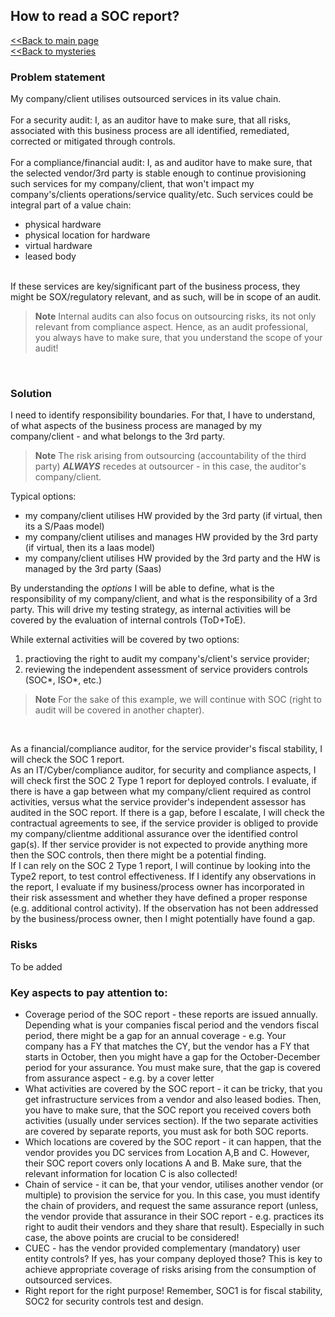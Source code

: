 ## How to read a SOC report?

[<<Back to main page](../README.md)
<br/>
[<<Back to mysteries](mystery_index.md)

### Problem statement
My company/client utilises outsourced services in its value chain.
<br/>
<br/>For a security audit: I, as an auditor have to make sure, that all risks, associated with this business process are all identified, remediated, corrected or mitigated through controls.
<br/>
<br/>For a compliance/financial audit: I, as and auditor have to make sure, that the selected vendor/3rd party is stable enough to continue provisioning such services for my company/client, that won't impact my company's/clients operations/service quality/etc.
Such services could be integral part of a value chain:
- physical hardware
- physical location for hardware
- virtual hardware
- leased body
<br/>
If these services are key/significant part of the business process, they might be SOX/regulatory relevant, and as such, will be in scope of an audit.

>**Note**
>Internal audits can also focus on outsourcing risks, its not only relevant from compliance aspect. Hence, as an audit professional, you always have to make sure, that you understand the scope of your audit!
<br/>

### Solution
I need to identify responsibility boundaries. For that, I have to understand, of what aspects of the business process are managed by my company/client - and what belongs to the 3rd party.
>**Note** 
>The risk arising from outsourcing (accountability of the third party) ***ALWAYS*** recedes at outsourcer - in this case, the auditor's company/client.

Typical options:
- my company/client utilises HW provided by the 3rd party (if virtual, then its a S/Paas model)
- my company/client utilises and manages HW provided by the 3rd party (if virtual, then its a Iaas model)
- my company/client utilises HW provided by the 3rd party and the HW is managed by the 3rd party (Saas)

By understanding the *options* I will be able to define, what is the responsibility of my company/client, and what is the responsibility of a 3rd party. This will drive my testing strategy, as internal activities will be covered by the evaluation of internal controls (ToD+ToE).

While external activities will be covered by two options:
1. practioving the right to audit my company's/client's service provider;
2. reviewing the independent assessment of service providers controls (SOC*, ISO*, etc.)
>**Note**
>For the sake of this example, we will continue with SOC (right to audit will be covered in another chapter).
<br/>

As a financial/compliance auditor, for the service provider's fiscal stability, I will check the SOC 1 report.
<br/>
As an IT/Cyber/compliance auditor, for security and compliance aspects, I will check first the SOC 2 Type 1 report for deployed controls. I evaluate, if there is have a gap between what my company/client required as control activities, versus what the service provider's independent assessor has audited in the SOC report. If there is a gap, before I escalate, I will check the contractual agreements to see, if the service provider is obliged to provide my company/clientme additional assurance over the identified control gap(s). If ther service provider is not expected to provide anything more then the SOC controls, then there might be a potential finding.
<br/>
If I can rely on the SOC 2 Type 1 report, I will continue by looking into the Type2 report, to test control effectiveness.
If I identify any observations in the report, I evaluate if my business/process owner has incorporated in their risk assessment and whether they have defined a proper response (e.g. additional control activity). If the observation has not been addressed by the business/process owner, then I might potentially have found a gap.

### Risks
To be added

### Key aspects to pay attention to:
- Coverage period of the SOC report - these reports are issued annually. Depending what is your companies fiscal period and the vendors fiscal period, there might be a gap for an annual coverage - e.g. Your company has a FY that matches the CY, but the vendor has a FY that starts in October, then you might have a gap for the October-December period for your assurance. You must make sure, that the gap is covered from assurance aspect - e.g. by a cover letter
- What activities are covered by the SOC report - it can be tricky, that you get infrastructure services from a vendor and also leased bodies. Then, you have to make sure, that the SOC report you received covers both activities (usually under services section). If the two separate activities are covered by separate reports, you must ask for both SOC reports.
- Which locations are covered by the SOC report - it can happen, that the vendor provides you DC services from Location A,B and C. However, their SOC report covers only locations A and B. Make sure, that the relevant information for location C is also collected!
- Chain of service - it can be, that your vendor, utilises another vendor (or multiple) to provision the service for you. In this case, you must identify the chain of providers, and request the same assurance report (unless, the vendor provide that assurance in their SOC report - e.g. practices its right to audit their vendors and they share that result). Especially in such case, the above points are crucial to be considered!
- CUEC - has the vendor provided complementary (mandatory) user entity controls? If yes, has your company deployed those? This is key to achieve appropriate coverage of risks arising from the consumption of outsourced services.
- Right report for the right purpose! Remember, SOC1 is for fiscal stability, SOC2 for security controls test and design.
